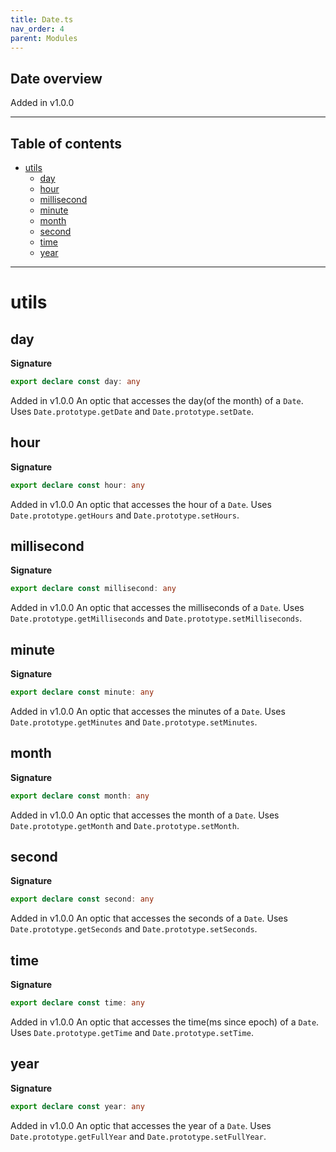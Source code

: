 ```yaml
---
title: Date.ts
nav_order: 4
parent: Modules
---
```


## Date overview

Added in v1.0.0

---

<h2 class="text-delta">Table of contents</h2>

- [utils](#utils)
  - [day](#day)
  - [hour](#hour)
  - [millisecond](#millisecond)
  - [minute](#minute)
  - [month](#month)
  - [second](#second)
  - [time](#time)
  - [year](#year)

---

# utils

## day

**Signature**

```ts
export declare const day: any
```

Added in v1.0.0
An optic that accesses the day(of the month) of a `Date`. Uses `Date.prototype.getDate` and `Date.prototype.setDate`.

## hour

**Signature**

```ts
export declare const hour: any
```

Added in v1.0.0
An optic that accesses the hour of a `Date`. Uses `Date.prototype.getHours` and `Date.prototype.setHours`.

## millisecond

**Signature**

```ts
export declare const millisecond: any
```

Added in v1.0.0
An optic that accesses the milliseconds of a `Date`. Uses `Date.prototype.getMilliseconds` and `Date.prototype.setMilliseconds`.

## minute

**Signature**

```ts
export declare const minute: any
```

Added in v1.0.0
An optic that accesses the minutes of a `Date`. Uses `Date.prototype.getMinutes` and `Date.prototype.setMinutes`.

## month

**Signature**

```ts
export declare const month: any
```

Added in v1.0.0
An optic that accesses the month of a `Date`. Uses `Date.prototype.getMonth` and `Date.prototype.setMonth`.

## second

**Signature**

```ts
export declare const second: any
```

Added in v1.0.0
An optic that accesses the seconds of a `Date`. Uses `Date.prototype.getSeconds` and `Date.prototype.setSeconds`.

## time

**Signature**

```ts
export declare const time: any
```

Added in v1.0.0
An optic that accesses the time(ms since epoch) of a `Date`. Uses `Date.prototype.getTime` and `Date.prototype.setTime`.

## year

**Signature**

```ts
export declare const year: any
```

Added in v1.0.0
An optic that accesses the year of a `Date`. Uses `Date.prototype.getFullYear` and `Date.prototype.setFullYear`.
